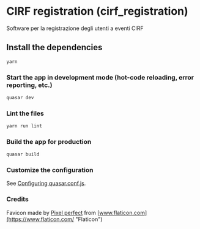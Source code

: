 # CIRF registration (cirf_registration)

Software per la registrazione degli utenti a eventi CIRF

## Install the dependencies

```bash
yarn
```

### Start the app in development mode (hot-code reloading, error reporting, etc.)

```bash
quasar dev
```

### Lint the files

```bash
yarn run lint
```

### Build the app for production

```bash
quasar build
```

### Customize the configuration

See [Configuring quasar.conf.js](https://quasar.dev/quasar-cli/quasar-conf-js).

### Credits

Favicon made by [Pixel perfect](https://www.flaticon.com/authors/pixel-perfect "Pixel perfect") from [www.flaticon.com](https://www.flaticon.com/ "Flaticon")
